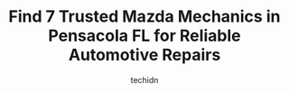 ---
layout: ampstory
image: https://images.unsplash.com/photo-1636325778435-585ed877d753?ixlib=rb-4.0.3&ixid=MnwxMjA3fDB8MHxwaG90by1wYWdlfHx8fGVufDB8fHx8&auto=format&fit=crop&w=640&h=853&q=80
author: techidn
featured: false
description: Searching for the finest Mazda Mechanic in Pensacola  FL, USA? Look no further than the 7 best Mazda Mechanic in the area, where youll find a team of highly qualified professionals ready to
title: Find 7 Trusted Mazda Mechanics in Pensacola  FL for Reliable Automotive Repairs
cover:
   title: Find 7 Trusted Mazda Mechanics in Pensacola  FL for Reliable Automotive Repairs
   subtitle: Rickpate
   background: https://images.unsplash.com/photo-1636325778435-585ed877d753?ixlib=rb-4.0.3&ixid=MnwxMjA3fDB8MHxwaG90by1wYWdlfHx8fGVufDB8fHx8&auto=format&fit=crop&w=640&h=853&q=80

pages: 
 - layout: thirds
   top: <h1>#1 East Hill Automotive Center</h1>
   bottom: "<p>Had my vehicle with them three separate times for the same issue. Was way overcharged on each instance, first stating that they would make it right, but then charged me e</p>"
   background: https://www.knot35.com/toplist/wp-content/uploads/2023/06/best-mazda-mechanic-1-in-pensacola-fl-1685831917.jpeg
   backgroundblur: true
 - layout: thirds
   top: <h1>#2 East Hill Automotive Center (Airport)</h1>
   bottom: "<p>420 Airport Blvd, Pensacola, FL 32503, United States</p>"
   background: https://www.knot35.com/toplist/wp-content/uploads/2023/06/best-mazda-mechanic-2-in-pensacola-fl-1685831918.jpeg
   cta:
      link: https://www.knot35.com/toplist/find-7-trusted-mazda-mechanics-in-pensacola-fl-for-reliable-automotive-repairs/
      text: Find 7 Trusted Mazda Mechanics in Pensacola  FL for Reliable Automotive Repairs
 - layout: thirds
   top: <h1>#3 Pro Fast Auto Services Center</h1>
   bottom: "<p>6308 N Davis Hwy, Pensacola, FL 32504, United States</p>"
   background: https://www.knot35.com/toplist/wp-content/uploads/2023/06/best-mazda-mechanic-3-in-pensacola-fl-1685831918.png
   cta:
      link: https://www.knot35.com/toplist/find-7-trusted-mazda-mechanics-in-pensacola-fl-for-reliable-automotive-repairs/
      text: Find 7 Trusted Mazda Mechanics in Pensacola  FL for Reliable Automotive Repairs
 - layout: thirds
   top: <h1>#4 Runway Imports Inc</h1>
   bottom: "<p>6606 N 9th Ave, Pensacola, FL 32504, United States</p>"
   background: https://images.unsplash.com/photo-1552083974-186346191183?ixlib=rb-4.0.3&ixid=MnwxMjA3fDB8MHxwaG90by1wYWdlfHx8fGVufDB8fHx8&auto=format&fit=crop&w=640&h=853&q=80
   cta:
      link: https://www.knot35.com/toplist/find-7-trusted-mazda-mechanics-in-pensacola-fl-for-reliable-automotive-repairs/
      text: Find 7 Trusted Mazda Mechanics in Pensacola  FL for Reliable Automotive Repairs
 - layout: thirds
   top: <h1>#5 Palafox Imports Inc.</h1>
   bottom: "<p>4040 N Palafox St, Pensacola, FL 32505, United States</p>"
   background: https://images.unsplash.com/photo-1496096265110-f83ad7f96608?ixlib=rb-4.0.3&ixid=MnwxMjA3fDB8MHxwaG90by1wYWdlfHx8fGVufDB8fHx8&auto=format&fit=crop&w=640&h=853&q=80
   cta:
      link: https://www.knot35.com/toplist/find-7-trusted-mazda-mechanics-in-pensacola-fl-for-reliable-automotive-repairs/
      text: Find 7 Trusted Mazda Mechanics in Pensacola  FL for Reliable Automotive Repairs
 - layout: thirds
   top: <h1>#6 Adkisons Pure Service Station</h1>
   bottom: "<p>2800 E Cervantes St, Pensacola, FL 32503, United States</p>"
   background: https://plus.unsplash.com/premium_photo-1664640458616-3c74f8cb4589?ixlib=rb-4.0.3&ixid=MnwxMjA3fDB8MHxwaG90by1wYWdlfHx8fGVufDB8fHx8&auto=format&fit=crop&w=640&h=853&q=80
   cta:
      link: https://www.knot35.com/toplist/find-7-trusted-mazda-mechanics-in-pensacola-fl-for-reliable-automotive-repairs/
      text: Find 7 Trusted Mazda Mechanics in Pensacola  FL for Reliable Automotive Repairs
 - layout: thirds
   top: <h1>#7 Pensacola Imports Inc</h1>
   bottom: "<p>725 W Garden St, Pensacola, FL 32502, United States</p>"
   background: https://images.unsplash.com/photo-1597773150796-e5c14ebecbf5?ixlib=rb-4.0.3&ixid=MnwxMjA3fDB8MHxwaG90by1wYWdlfHx8fGVufDB8fHx8&auto=format&fit=crop&w=640&h=853&q=80
   cta:
      link: https://www.knot35.com/toplist/find-7-trusted-mazda-mechanics-in-pensacola-fl-for-reliable-automotive-repairs/
      text: Find 7 Trusted Mazda Mechanics in Pensacola  FL for Reliable Automotive Repairs
 - layout: thirds
   middle: Continue reading...
   background: https://images.unsplash.com/photo-1557672172-298e090bd0f1?ixlib=rb-4.0.3&ixid=MnwxMjA3fDB8MHxwaG90by1wYWdlfHx8fGVufDB8fHx8&auto=format&fit=crop&w=640&h=853&q=80
   cta:
      link: https://www.knot35.com/toplist/find-7-trusted-mazda-mechanics-in-pensacola-fl-for-reliable-automotive-repairs/
      text: Find 7 Trusted Mazda Mechanics in Pensacola  FL for Reliable Automotive Repairs
      
---